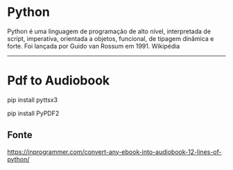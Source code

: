 # Python

Python é uma linguagem de programação de alto nível, interpretada de script, imperativa, orientada a objetos, funcional, de tipagem dinâmica e forte. Foi lançada por Guido van Rossum em 1991. Wikipédia

___

# Pdf to Audiobook

pip install pyttsx3

pip install PyPDF2

## Fonte 
https://inprogrammer.com/convert-any-ebook-into-audiobook-12-lines-of-python/